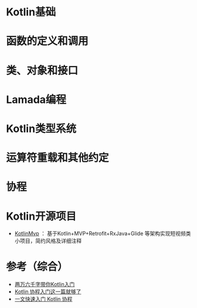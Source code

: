 # Kotlin基础



# 函数的定义和调用



# 类、对象和接口





# Lamada编程



# Kotlin类型系统





# 运算符重载和其他约定





# 协程



# Kotlin开源项目

* [KotlinMvp](https://github.com/git-xuhao/KotlinMvp) ： 基于Kotlin+MVP+Retrofit+RxJava+Glide 等架构实现短视频类小项目，简约风格及详细注释





# 参考（综合）

* [两万六千字带你Kotlin入门](https://github.com/leavesC/AndroidGuide/blob/master/kotlin_core/%E4%B8%A4%E4%B8%87%E5%85%AD%E5%8D%83%E5%AD%97%E5%B8%A6%E4%BD%A0Kotlin%E5%85%A5%E9%97%A8.md)
* [Kotlin 协程入门这一篇就够了](https://juejin.cn/post/6844903871655968781)
* [一文快速入门 Kotlin 协程](https://juejin.cn/post/6908271959381901325)